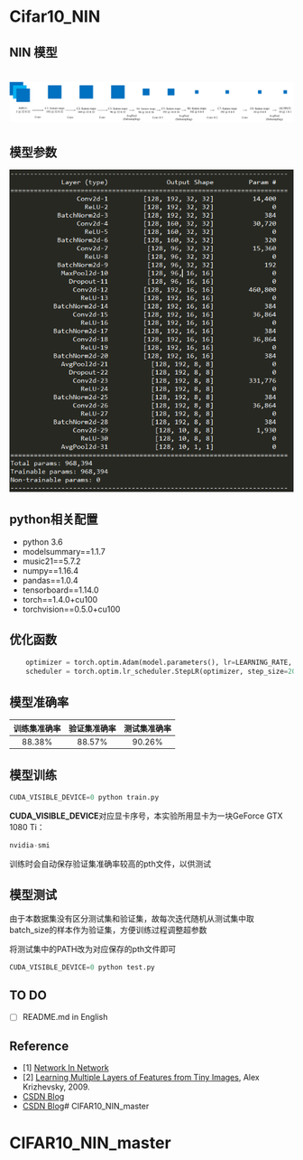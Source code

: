 # Cifar10_NIN

## NIN 模型

# ![NIN Model](images/NIN.png)

## 模型参数

![summary](images/NIN_summary.png)

## python相关配置

- python 3.6
- modelsummary==1.1.7
- music21==5.7.2
- numpy==1.16.4
- pandas==1.0.4
- tensorboard==1.14.0
- torch==1.4.0+cu100
- torchvision==0.5.0+cu100

## 优化函数

```python
	optimizer = torch.optim.Adam(model.parameters(), lr=LEARNING_RATE, weight_decay=0.1)
	scheduler = torch.optim.lr_scheduler.StepLR(optimizer, step_size=20, gamma=0.6)
```

## 模型准确率

| 训练集准确率            | 验证集准确率            | 测试集准确率            |
| ----------------------- | ----------------------- | ----------------------- |
| <center>88.38%</center> | <center>88.57%</center> | <center>90.26%</center> |

## 模型训练

```python
CUDA_VISIBLE_DEVICE=0 python train.py
```

**CUDA_VISIBLE_DEVICE**对应显卡序号，本实验所用显卡为一块GeForce GTX 1080 Ti：

```python
nvidia-smi
```

训练时会自动保存验证集准确率较高的pth文件，以供测试

## 模型测试

由于本数据集没有区分测试集和验证集，故每次迭代随机从测试集中取batch_size的样本作为验证集，方便训练过程调整超参数

将测试集中的PATH改为对应保存的pth文件即可

```python
CUDA_VISIBLE_DEVICE=0 python test.py
```

## TO DO

- [ ] README.md in English

## Reference

- [1] [Network In Network](https://arxiv.org/abs/1312.4400)
- [2] [Learning Multiple Layers of Features from Tiny Images](http://www.cs.toronto.edu/~kriz/learning-features-2009-TR.pdf), Alex Krizhevsky, 2009.
- [CSDN Blog](https://blog.csdn.net/ouyangfushu/article/details/90212925)
- [CSDN Blog](https://blog.csdn.net/xjz18298268521/article/details/53642711)# CIFAR10_NIN_master
# CIFAR10_NIN_master
